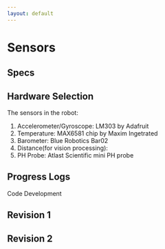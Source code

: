 ```yaml
---
layout: default
---
```


# Sensors
## Specs
## Hardware Selection
The sensors in the robot:
1. Accelerometer/Gyroscope: LM303 by Adafruit
2. Temperature: MAX6581 chip by Maxim Ingetrated
3. Barometer: Blue Robotics Bar02
4. Distance(for vision processing): 
5. PH Probe: Atlast Scientific mini PH probe
## Progress Logs
Code Development
## Revision 1
## Revision 2

